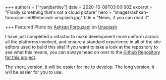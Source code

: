 +++
authors = ["ryanjbartley"]
date = 2020-10-08T03:00:00Z
excerpt = "Finally something that's not a cloud picture"
hero = "images/ashkan-forouzani-m0l9nbcivuk-unsplash.jpg"
title = "News, if you can read it"

+++
Featured Photo by [Ashkan Forouzani](https://unsplash.com/@ashkfor121?utm_source=unsplash&utm_medium=referral&utm_content=creditCopyText) on [Unsplash](https://unsplash.com/s/photos/puzzle?utm_source=unsplash&utm_medium=referral&utm_content=creditCopyText)

I have just completed a refactor to make development more uniform across all the platforms involved, and ensure a standard experience in all of the site editors used to build this site! If you want to take a look at the repository to see what this means, you can always head on over to the [Github Repository for this project](https://github.com/ryanjbartley/gphugo "gphugo github repository").

The short, version, it will be easier for me to develop. The long version, it will be easier for you to use.